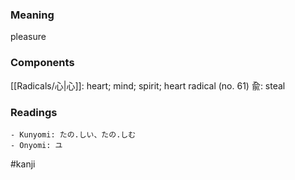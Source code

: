 ### Meaning

pleasure

### Components

[[Radicals/心|心]]: heart; mind; spirit; heart radical (no. 61) 兪: steal

### Readings

```
- Kunyomi: たの.しい、たの.しむ
- Onyomi: ユ
```

#kanji